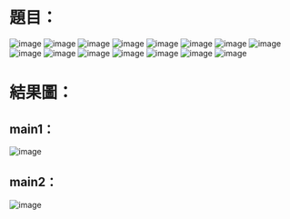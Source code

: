 # 題目：
![image](https://github.com/kokoming/data-structure-HW/blob/master/%E8%B3%87%E7%B5%90HW3/%E9%A1%8C%E7%9B%AE/huffman%20(1).png)
![image](https://github.com/kokoming/data-structure-HW/blob/master/%E8%B3%87%E7%B5%90HW3/%E9%A1%8C%E7%9B%AE/huffman%20(2).png)
![image](https://github.com/kokoming/data-structure-HW/blob/master/%E8%B3%87%E7%B5%90HW3/%E9%A1%8C%E7%9B%AE/huffman%20(3).png)
![image](https://github.com/kokoming/data-structure-HW/blob/master/%E8%B3%87%E7%B5%90HW3/%E9%A1%8C%E7%9B%AE/huffman%20(4).png)
![image](https://github.com/kokoming/data-structure-HW/blob/master/%E8%B3%87%E7%B5%90HW3/%E9%A1%8C%E7%9B%AE/huffman%20(5).png)
![image](https://github.com/kokoming/data-structure-HW/blob/master/%E8%B3%87%E7%B5%90HW3/%E9%A1%8C%E7%9B%AE/huffman%20(6).png)
![image](https://github.com/kokoming/data-structure-HW/blob/master/%E8%B3%87%E7%B5%90HW3/%E9%A1%8C%E7%9B%AE/huffman%20(7).png)
![image](https://github.com/kokoming/data-structure-HW/blob/master/%E8%B3%87%E7%B5%90HW3/%E9%A1%8C%E7%9B%AE/huffman%20(8).png)
![image](https://github.com/kokoming/data-structure-HW/blob/master/%E8%B3%87%E7%B5%90HW3/%E9%A1%8C%E7%9B%AE/huffman%20(9).png)
![image](https://github.com/kokoming/data-structure-HW/blob/master/%E8%B3%87%E7%B5%90HW3/%E9%A1%8C%E7%9B%AE/huffman%20(10).png)
![image](https://github.com/kokoming/data-structure-HW/blob/master/%E8%B3%87%E7%B5%90HW3/%E9%A1%8C%E7%9B%AE/huffman%20(11).png)
![image](https://github.com/kokoming/data-structure-HW/blob/master/%E8%B3%87%E7%B5%90HW3/%E9%A1%8C%E7%9B%AE/huffman%20(12).png)
![image](https://github.com/kokoming/data-structure-HW/blob/master/%E8%B3%87%E7%B5%90HW3/%E9%A1%8C%E7%9B%AE/huffman%20(13).png)
![image](https://github.com/kokoming/data-structure-HW/blob/master/%E8%B3%87%E7%B5%90HW3/%E9%A1%8C%E7%9B%AE/huffman%20(14).png)
![image](https://github.com/kokoming/data-structure-HW/blob/master/%E8%B3%87%E7%B5%90HW3/%E9%A1%8C%E7%9B%AE/huffman%20(15).png)
# 結果圖：
## main1：
![image](https://github.com/kokoming/data-structure-HW/blob/master/%E8%B3%87%E7%B5%90HW3/main1_result.png)
## main2：
![image](https://github.com/kokoming/data-structure-HW/blob/master/%E8%B3%87%E7%B5%90HW3/main2_result.png)
